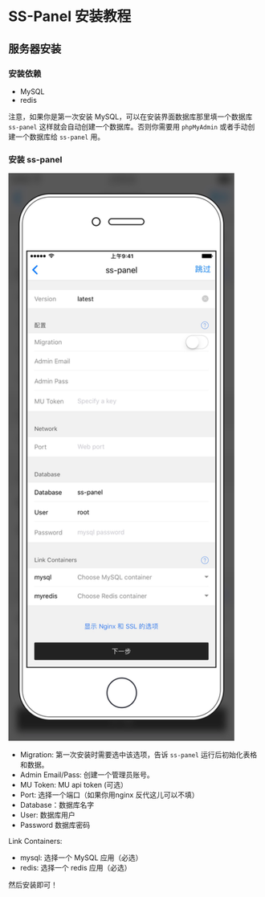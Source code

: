 # SS-Panel 安装教程


## 服务器安装

### 安装依赖

* MySQL
* redis

注意，如果你是第一次安装 MySQL，可以在安装界面数据库那里填一个数据库 `ss-panel` 这样就会自动创建一个数据库。否则你需要用 `phpMyAdmin` 或者手动创建一个数据库给 `ss-panel` 用。

### 安装 ss-panel

<img src="../../images/sspanel.jpeg" width="450" />


* Migration: 第一次安装时需要选中该选项，告诉 `ss-panel` 运行后初始化表格和数据。
* Admin Email/Pass: 创建一个管理员账号。
* MU Token: MU api token (可选）
* Port: 选择一个端口（如果你用nginx 反代这儿可以不填）
* Database：数据库名字
* User: 数据库用户
* Password 数据库密码

Link Containers:
* mysql: 选择一个 MySQL 应用（必选）
* redis: 选择一个 redis 应用（必选）


然后安装即可！


